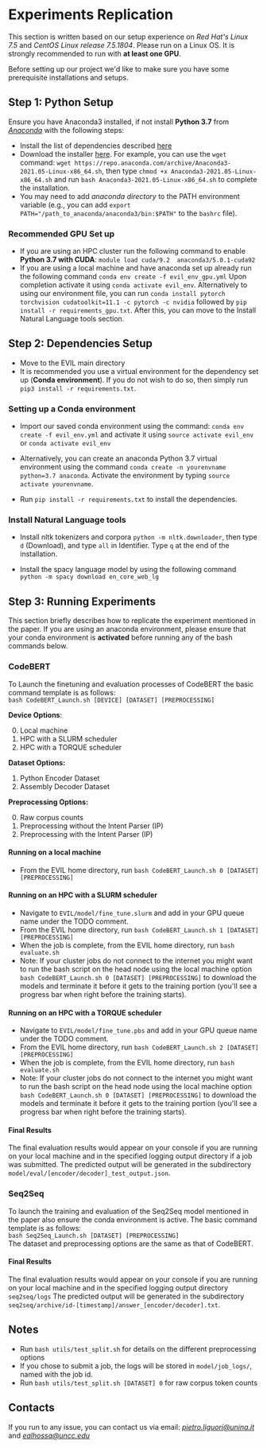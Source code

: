 # Experiments Replication
This section is written based on our setup experience on *Red Hat's Linux 7.5* and *CentOS Linux release 7.5.1804*. Please run on a Linux OS. It is strongly recommended to run with **at least one GPU**.

Before setting up our project we'd like to make sure you have some prerequisite installations and setups.



## Step 1: Python Setup
Ensure you have Anaconda3 installed, if not install **Python 3.7** from [*Anaconda*](https://www.anaconda.com) with the following steps:
* Install the list of dependencies described [here](https://docs.anaconda.com/anaconda/install/linux/)
* Download the installer [here](https://repo.anaconda.com/archive/). For example, you can use the `wget` command: `wget https://repo.anaconda.com/archive/Anaconda3-2021.05-Linux-x86_64.sh`, then type `chmod +x Anaconda3-2021.05-Linux-x86_64.sh` and run `bash Anaconda3-2021.05-Linux-x86_64.sh` to complete the installation.
* You may need to add *anaconda directory* to the PATH environment variable (e.g., you can add `export PATH="/path_to_anaconda/anaconda3/bin:$PATH"` to the `bashrc` file).

### Recommended GPU Set up
* If you are using an HPC cluster run the following command to enable **Python 3.7 with CUDA**: `module load cuda/9.2  anaconda3/5.0.1-cuda92`
* If you are using a local machine and have anaconda set up already run the following command `conda env create -f evil_env_gpu.yml` Upon completion activate it using `conda activate evil_env`. Alternatively to using our environment file, you can run ``conda install pytorch torchvision cudatoolkit=11.1 -c pytorch -c nvidia`` followed by ``pip install -r requirements_gpu.txt``. After this, you can move to the Install Natural Language tools section. 


## Step 2: Dependencies Setup
* Move to the EVIL main directory
* It is recommended you use a virtual environment for the dependency set up (**Conda environment**). If you do not wish to do so, then simply run ``pip3 install -r requirements.txt``.

### Setting up a Conda environment
* Import our saved conda environment using the command: ``conda env create -f evil_env.yml`` and activate it using ``source activate evil_env`` or ``conda activate evil_env``

* Alternatively, you can create an anaconda Python 3.7 virtual environment using the command ``conda create -n yourenvname python=3.7 anaconda``.  Activate the environment by typing ``source activate yourenvname``.

* Run ``pip install -r requirements.txt`` to install the dependencies.

### Install Natural Language tools
* Install nltk tokenizers and corpora ``python -m nltk.downloader``, then type `d` (Download), and type `all` in Identifier. Type `q` at the end of the installation.

* Install the spacy language model by using the following command ``python -m spacy download en_core_web_lg``
   

## Step 3: Running Experiments
This section briefly describes how to replicate the experiment mentioned in the paper. If you are using an anaconda environment, please ensure that your conda environment is **activated** before running any of the bash commands below.

### CodeBERT
To Launch the finetuning and evaluation processes of CodeBERT the basic command template is as follows: <br>
``bash CodeBERT_Launch.sh [DEVICE] [DATASET] [PREPROCESSING]``<br>

**Device Options**:

0. Local machine
1. HPC with a SLURM scheduler
2. HPC with a TORQUE scheduler

**Dataset Options:** 
1.  Python Encoder Dataset
2.  Assembly Decoder Dataset

**Preprocessing Options:**

0. Raw corpus counts
1. Preprocessing without the Intent Parser (IP)
2. Preprocessing with the Intent Parser (IP)

#### Running on a local machine
* From the EVIL home directory, run ``bash CodeBERT_Launch.sh 0 [DATASET] [PREPROCESSING]``

#### Running on an HPC with a SLURM scheduler
* Navigate to ``EVIL/model/fine_tune.slurm`` and add in your GPU queue name under the TODO comment.
* From the EVIL home directory, run ``bash CodeBERT_Launch.sh 1 [DATASET] [PREPROCESSING]``
* When the job is complete, from the EVIL home directory, run ``bash evaluate.sh``
* Note: If your cluster jobs do not connect to the internet you might want to run the bash script on the head node using the local machine option ``bash CodeBERT_Launch.sh 0 [DATASET] [PREPROCESSING]`` to download the models and terminate it before it gets to the training portion (you'll see a progress bar when right before the training starts).

#### Running on an HPC with a TORQUE scheduler
* Navigate to ``EVIL/model/fine_tune.pbs`` and add in your GPU queue name under the TODO comment.
* From the EVIL home directory, run ``bash CodeBERT_Launch.sh 2 [DATASET] [PREPROCESSING]``
* When the job is complete, from the EVIL home directory, run ``bash evaluate.sh``
* Note: If your cluster jobs do not connect to the internet you might want to run the bash script on the head node using the local machine option ``bash CodeBERT_Launch.sh 0 [DATASET] [PREPROCESSING]`` to download the models and terminate it before it gets to the training portion (you'll see a progress bar when right before the training starts).

#### Final Results
The final evaluation results would appear on your console if you are running on your local machine and in the specified logging output directory if a job was submitted.
The predicted output will be generated in the subdirectory ``model/eval/[encoder/decoder]_test_output.json``.


### Seq2Seq 
To launch the training and evaluation of the Seq2Seq model mentioned in the paper also ensure the conda environment is active. The basic command template is as follows: <br>
``bash Seq2Seq_Launch.sh [DATASET] [PREPROCESSING]``<br>
The dataset and preprocessing options are the same as that of CodeBERT.

#### Final Results
The final evaluation results would appear on your console if you are running on your local machine and in the specified logging output directory `seq2seq/logs`
The predicted output will be generated in the subdirectory ``seq2seq/archive/id-[timestamp]/answer_[encoder/decoder].txt``.


 
## Notes
* Run ``bash utils/test_split.sh`` for details on the different preprocessing options
* If you chose to submit a job, the logs will be stored in ``model/job_logs/``, named with the job id.
* Run ``bash utils/test_split.sh [DATASET] 0`` for raw corpus token counts


## Contacts
If you run to any issue, you can contact us via email: *pietro.liguori@unina.it* and *ealhossa@uncc.edu* 

